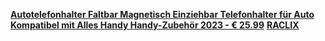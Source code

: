[**Autotelefonhalter Faltbar Magnetisch Einziehbar Telefonhalter für Auto Kompatibel mit Alles Handy Handy-Zubehör 2023 - € 25.99**](https://www.lightinthebox.com/de/p/magnetische-handyhalterung-unsichtbares-design-fuer-auto-tesla-model-3-y-x-s-handyhalterstarker-magnetfaltbarer-und-ausziehbarer-teleskoparmfrei-drehb_p9290530.html)
[**RACLIX**](https://raclix.com/de/)